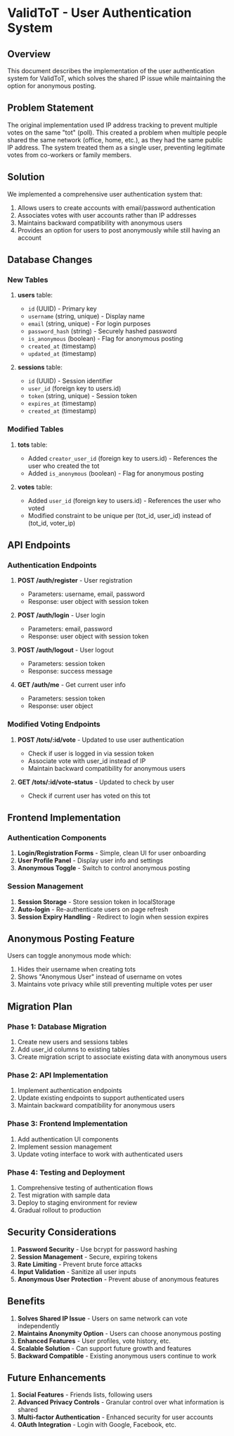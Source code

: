 # ValidToT - User Authentication System

## Overview

This document describes the implementation of the user authentication system for ValidToT, which solves the shared IP issue while maintaining the option for anonymous posting.

## Problem Statement

The original implementation used IP address tracking to prevent multiple votes on the same "tot" (poll). This created a problem when multiple people shared the same network (office, home, etc.), as they had the same public IP address. The system treated them as a single user, preventing legitimate votes from co-workers or family members.

## Solution

We implemented a comprehensive user authentication system that:

1. Allows users to create accounts with email/password authentication
2. Associates votes with user accounts rather than IP addresses
3. Maintains backward compatibility with anonymous users
4. Provides an option for users to post anonymously while still having an account

## Database Changes

### New Tables

1. **users** table:
   - `id` (UUID) - Primary key
   - `username` (string, unique) - Display name
   - `email` (string, unique) - For login purposes
   - `password_hash` (string) - Securely hashed password
   - `is_anonymous` (boolean) - Flag for anonymous posting
   - `created_at` (timestamp)
   - `updated_at` (timestamp)

2. **sessions** table:
   - `id` (UUID) - Session identifier
   - `user_id` (foreign key to users.id)
   - `token` (string, unique) - Session token
   - `expires_at` (timestamp)
   - `created_at` (timestamp)

### Modified Tables

1. **tots** table:
   - Added `creator_user_id` (foreign key to users.id) - References the user who created the tot
   - Added `is_anonymous` (boolean) - Flag for anonymous posting

2. **votes** table:
   - Added `user_id` (foreign key to users.id) - References the user who voted
   - Modified constraint to be unique per (tot_id, user_id) instead of (tot_id, voter_ip)

## API Endpoints

### Authentication Endpoints

1. **POST /auth/register** - User registration
   - Parameters: username, email, password
   - Response: user object with session token

2. **POST /auth/login** - User login
   - Parameters: email, password
   - Response: user object with session token

3. **POST /auth/logout** - User logout
   - Parameters: session token
   - Response: success message

4. **GET /auth/me** - Get current user info
   - Parameters: session token
   - Response: user object

### Modified Voting Endpoints

1. **POST /tots/:id/vote** - Updated to use user authentication
   - Check if user is logged in via session token
   - Associate vote with user_id instead of IP
   - Maintain backward compatibility for anonymous users

2. **GET /tots/:id/vote-status** - Updated to check by user
   - Check if current user has voted on this tot

## Frontend Implementation

### Authentication Components

1. **Login/Registration Forms** - Simple, clean UI for user onboarding
2. **User Profile Panel** - Display user info and settings
3. **Anonymous Toggle** - Switch to control anonymous posting

### Session Management

1. **Session Storage** - Store session token in localStorage
2. **Auto-login** - Re-authenticate users on page refresh
3. **Session Expiry Handling** - Redirect to login when session expires

## Anonymous Posting Feature

Users can toggle anonymous mode which:
1. Hides their username when creating tots
2. Shows "Anonymous User" instead of username on votes
3. Maintains vote privacy while still preventing multiple votes per user

## Migration Plan

### Phase 1: Database Migration
1. Create new users and sessions tables
2. Add user_id columns to existing tables
3. Create migration script to associate existing data with anonymous users

### Phase 2: API Implementation
1. Implement authentication endpoints
2. Update existing endpoints to support authenticated users
3. Maintain backward compatibility for anonymous users

### Phase 3: Frontend Implementation
1. Add authentication UI components
2. Implement session management
3. Update voting interface to work with authenticated users

### Phase 4: Testing and Deployment
1. Comprehensive testing of authentication flows
2. Test migration with sample data
3. Deploy to staging environment for review
4. Gradual rollout to production

## Security Considerations

1. **Password Security** - Use bcrypt for password hashing
2. **Session Management** - Secure, expiring tokens
3. **Rate Limiting** - Prevent brute force attacks
4. **Input Validation** - Sanitize all user inputs
5. **Anonymous User Protection** - Prevent abuse of anonymous features

## Benefits

1. **Solves Shared IP Issue** - Users on same network can vote independently
2. **Maintains Anonymity Option** - Users can choose anonymous posting
3. **Enhanced Features** - User profiles, vote history, etc.
4. **Scalable Solution** - Can support future growth and features
5. **Backward Compatible** - Existing anonymous users continue to work

## Future Enhancements

1. **Social Features** - Friends lists, following users
2. **Advanced Privacy Controls** - Granular control over what information is shared
3. **Multi-factor Authentication** - Enhanced security for user accounts
4. **OAuth Integration** - Login with Google, Facebook, etc.
